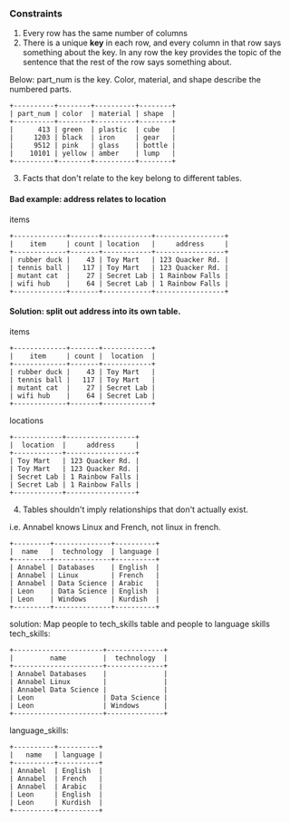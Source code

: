### Constraints
1. Every row has the same number of columns
2. There is a unique **key** in each row, and every column in that row says something about the key. In any row the key provides the topic of the sentence that the rest of the row says something about.

Below: part_num is the key. Color, material, and shape describe the numbered parts.
```
+----------+--------+----------+--------+
| part_num | color  | material | shape  |
+----------+--------+----------+--------+
|      413 | green  | plastic  | cube   |
|     1203 | black  | iron     | gear   |
|     9512 | pink   | glass    | bottle |
|    10101 | yellow | amber    | lump   |
+----------+--------+----------+--------+
```
3. Facts that don't relate to the key belong to different tables.

#### Bad example: address relates to location
items
```
+-------------+-------+------------+-----------------+
|    item     | count | location   |     address     |
+-------------+-------+------------+-----------------+
| rubber duck |    43 | Toy Mart   | 123 Quacker Rd. |
| tennis ball |   117 | Toy Mart   | 123 Quacker Rd. |
| mutant cat  |    27 | Secret Lab | 1 Rainbow Falls |
| wifi hub    |    64 | Secret Lab | 1 Rainbow Falls |
+-------------+-------+------------+-----------------+
```

#### Solution: split out address into its own table.
items
```
+-------------+-------+------------+
|    item     | count |  location  |
+-------------+-------+------------+
| rubber duck |    43 | Toy Mart   |
| tennis ball |   117 | Toy Mart   |
| mutant cat  |    27 | Secret Lab |
| wifi hub    |    64 | Secret Lab |
+-------------+-------+------------+
```
locations
```
+------------+-----------------+
|  location  |     address     |
+------------+-----------------+
| Toy Mart   | 123 Quacker Rd. |
| Toy Mart   | 123 Quacker Rd. |
| Secret Lab | 1 Rainbow Falls |
| Secret Lab | 1 Rainbow Falls |
+------------+-----------------+
```
4. Tables shouldn't imply relationships that don't actually exist.

i.e. Annabel knows Linux and French, not linux in french.
```
+---------+--------------+----------+
|  name   |  technology  | language |
+---------+--------------+----------+
| Annabel | Databases    | English  |
| Annabel | Linux        | French   |
| Annabel | Data Science | Arabic   |
| Leon    | Data Science | English  |
| Leon    | Windows      | Kurdish  |
+---------+--------------+----------+
```
solution: Map people to tech_skills table and people to language skills
tech_skills:
```
+----------------------+--------------+
|         name         |  technology  |
+----------------------+--------------+
| Annabel Databases    |              |
| Annabel Linux        |              |
| Annabel Data Science |              |
| Leon                 | Data Science |
| Leon                 | Windows      |
+----------------------+--------------+
```
language_skills:
```
+----------+----------+
|   name   | language |
+----------+----------+
| Annabel  | English  |
| Annabel  | French   |
| Annabel  | Arabic   |
| Leon     | English  |
| Leon     | Kurdish  |
+----------+----------+
```
